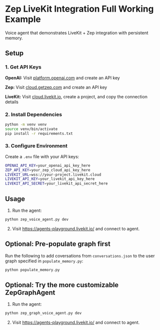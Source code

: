 # Zep LiveKit Integration Full Working Example

Voice agent that demonstrates LiveKit + Zep integration with persistent memory.

## Setup

### 1. Get API Keys

**OpenAI:** Visit [platform.openai.com](https://platform.openai.com/) and create an API key

**Zep:** Visit [cloud.getzep.com](https://cloud.getzep.com/) and create an API key

**LiveKit:** Visit [cloud.livekit.io](https://cloud.livekit.io/), create a project, and copy the connection details

### 2. Install Dependencies

```bash
python -m venv venv
source venv/bin/activate
pip install -r requirements.txt
```

### 3. Configure Environment

Create a `.env` file with your API keys:

```bash
OPENAI_API_KEY=your_openai_api_key_here
ZEP_API_KEY=your_zep_cloud_api_key_here
LIVEKIT_URL=wss://your-project.livekit.cloud
LIVEKIT_API_KEY=your_livekit_api_key_here
LIVEKIT_API_SECRET=your_livekit_api_secret_here
```

## Usage

1. Run the agent:
```bash
python zep_voice_agent.py dev
```

2. Visit https://agents-playground.livekit.io/ and connect to agent.



## Optional: Pre-populate graph first

Run the following to add coversations from `conversations.json` to the user graph specified in `populate_memory.py`:
```bash
python populate_memory.py
```

## Optional: Try the more customizable ZepGraphAgent

1. Run the agent:
```bash
python zep_graph_voice_agent.py dev
```

2. Visit https://agents-playground.livekit.io/ and connect to agent.